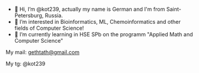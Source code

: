- 👋 Hi, I’m @kot239, actually my name is German and I'm from Saint-Petersburg, Russia.
- 👀 I’m interested in Bioinformatics, ML, Chemoinformatics and other fields of Computer Science!
- 🌱 I’m currently learning in HSE SPb on the programm "Applied Math and Computer Science"

My mail: gethtath@gmail.com

My tg: @kot239

<!---
kot239/kot239 is a ✨ special ✨ repository because its `README.md` (this file) appears on your GitHub profile.
You can click the Preview link to take a look at your changes.
--->
